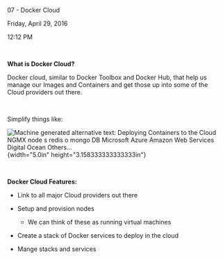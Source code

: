 07 - Docker Cloud

Friday, April 29, 2016

12:12 PM

 

**What is Docker Cloud?**

Docker cloud, similar to Docker Toolbox and Docker Hub, that help us manage our Images and Containers and get those up into some of the Cloud providers out there.

 

Simplify things like:

![Machine generated alternative text: Deploying Containers to the Cloud NGMX node s redis o mongo DB Microsoft Azure Amazon Web Services Digital Ocean Others\... ](006_07_-_Docker_Cloud_000.png){width="5.0in" height="3.158333333333333in"}

 

**Docker Cloud Features:**

-   Link to all major Cloud providers out there

-   Setup and provision nodes

    -   We can think of these as running virtual machines

-   Create a stack of Docker services to deploy in the cloud

-   Mange stacks and services
